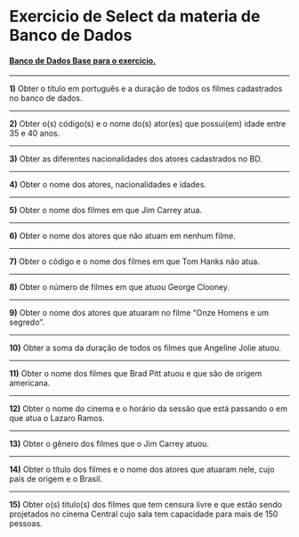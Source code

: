 # Exercicio de Select da materia de Banco de Dados

#### [Banco de Dados Base para o exercicio.](./cinema.sql)

---

**1)** Obter o título em português e a duração de todos os filmes cadastrados no banco de dados.

---

**2)** Obter o(s) código(s) e o nome do(s) ator(es) que possui(em) idade entre 35 e 40 anos.

---

**3)** Obter as diferentes nacionalidades dos atores cadastrados no BD.

---

**4)** Obter o nome dos atores, nacionalidades e idades.

---

**5)** Obter o nome dos filmes em que Jim Carrey atua.

---

**6)** Obter o nome dos atores que não atuam em nenhum filme.

---

**7)** Obter o código e o nome dos filmes em que Tom Hanks não atua.

---

**8)** Obter o número de filmes em que atuou George Clooney.

---

**9)** Obter o nome dos atores que atuaram no filme “Onze Homens e um segredo”.

---

**10)** Obter a soma da duração de todos os filmes que Angeline Jolie atuou.

---

**11)** Obter o nome dos filmes que Brad Pitt atuou e que são de origem americana.

---

**12)** Obter o nome do cinema e o horário da sessão que está passando o em que atua o Lazaro Ramos.

---

**13)** Obter o gênero dos filmes que o Jim Carrey atuou.

---

**14)** Obter o título dos filmes e o nome dos atores que atuaram nele, cujo país de origem e o Brasil.

---

**15)** Obter o(s) titulo(s) dos filmes que tem censura livre e que estão sendo projetados no cinema Central cujo sala tem capacidade para mais de 150 pessoas. 
